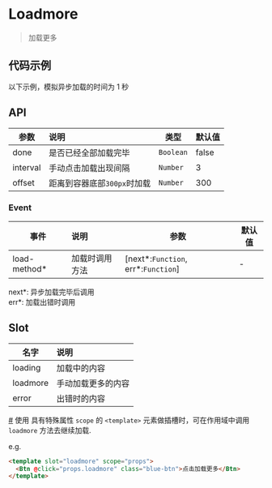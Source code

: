 # Loadmore

> 加载更多

## 代码示例

以下示例，模拟异步加载的时间为 1 秒

<test></test>

<script>
  import test from '@/pages/demo/Loadmore.vue';

  export default {
    components: {
      test
    }
  }
</script>

## API

| 参数 | 说明 | 类型 | 默认值 |
| ----|:-----| ---- | ---- |
| done | 是否已经全部加载完毕  | `Boolean` | false |
| interval | 手动点击加载出现间隔  | `Number` | 3 |
| offset | 距离到容器底部`300px`时加载 | `Number` | 300 |

### Event

| 事件 | 说明 | 参数 | 默认值 |
| ----|:-----| ---- | ---- |
| load-method* | 加载时调用方法 | [next*:`Function`, err*:`Function`] | - |

next\*: 异步加载完毕后调用<br />
err\*: 加载出错时调用

## Slot

| 名字 | 说明 |
| ----|:-----|
| loading | 加载中的内容 |
| loadmore | 手动加载更多的内容 |
| error | 出错时的内容 |

[#](https://vuefe.cn/v2/guide/components.html#作用域插槽) 使用 具有特殊属性 `scope` 的 `<template>` 元素做插槽时，可在作用域中调用 `loadmore` 方法去继续加载.

e.g.
```html
<template slot="loadmore" scope="props">
  <Btn @click="props.loadmore" class="blue-btn">点击加载更多</Btn>
</template>
```
